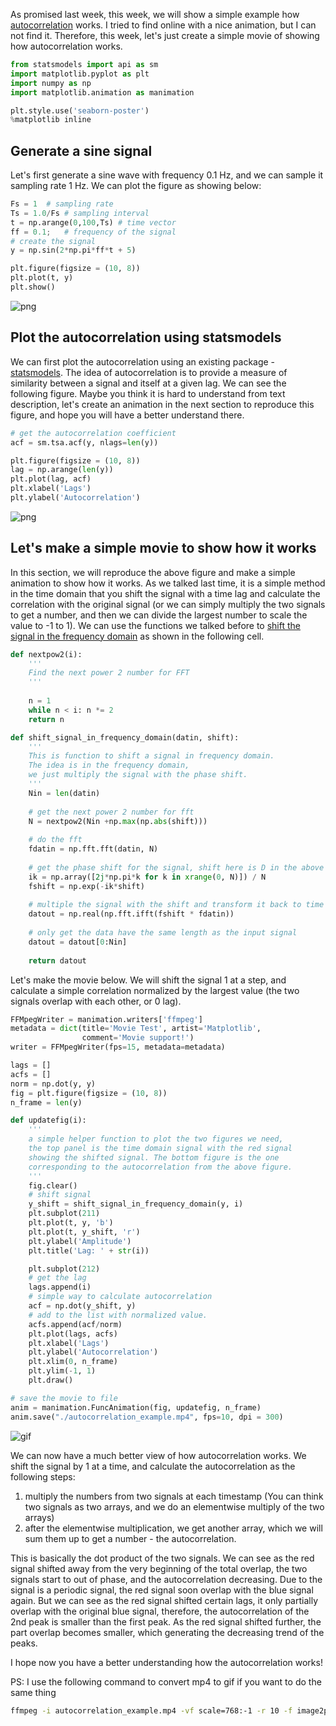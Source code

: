 
As promised last week, this week, we will show a simple example how [autocorrelation](https://en.wikipedia.org/wiki/Autocorrelation) works. I tried to find online with a nice animation, but I can not find it. Therefore, this week, let's just create a simple movie of showing how autocorrelation works. 


```python
from statsmodels import api as sm
import matplotlib.pyplot as plt
import numpy as np
import matplotlib.animation as manimation

plt.style.use('seaborn-poster')
%matplotlib inline
```

## Generate a sine signal

Let's first generate a sine wave with frequency 0.1 Hz, and we can sample it sampling rate 1 Hz. We can plot the figure as showing below:


```python
Fs = 1  # sampling rate
Ts = 1.0/Fs # sampling interval
t = np.arange(0,100,Ts) # time vector
ff = 0.1;   # frequency of the signal
# create the signal
y = np.sin(2*np.pi*ff*t + 5)

plt.figure(figsize = (10, 8))
plt.plot(t, y)
plt.show()
```


![png](https://raw.githubusercontent.com/qingkaikong/blog/master/2017_02_intuitive_autocorrelation/figures/figure1.png)

## Plot the autocorrelation using statsmodels

We can first plot the autocorrelation using an existing package - [statsmodels](http://statsmodels.sourceforge.net/). The idea of autocorrelation is to provide a measure of similarity between a signal and itself at a given lag. We can see the following figure. Maybe you think it is hard to understand from text description, let's create an animation in the next section to reproduce this figure, and hope you will have a better understand there. 


```python
# get the autocorrelation coefficient
acf = sm.tsa.acf(y, nlags=len(y))
```


```python
plt.figure(figsize = (10, 8))
lag = np.arange(len(y))
plt.plot(lag, acf)
plt.xlabel('Lags')
plt.ylabel('Autocorrelation')
```


![png](https://raw.githubusercontent.com/qingkaikong/blog/master/2017_02_intuitive_autocorrelation/figures/figure2.png)


## Let's make a simple movie to show how it works

In this section, we will reproduce the above figure and make a simple animation to show how it works. As we talked last time, it is a simple method in the time domain that you shift the signal with a time lag and calculate the correlation with the original signal (or we can simply multiply the two signals to get a number, and then we can divide the largest number to scale the value to -1 to 1). We can use the functions we talked before to [shift the signal in the frequency domain](http://qingkaikong.blogspot.com/2016/03/shift-signal-in-frequency-domain.html) as shown in the following cell. 


```python
def nextpow2(i):
    '''
    Find the next power 2 number for FFT
    '''
    
    n = 1
    while n < i: n *= 2
    return n

def shift_signal_in_frequency_domain(datin, shift):
    '''
    This is function to shift a signal in frequency domain. 
    The idea is in the frequency domain, 
    we just multiply the signal with the phase shift. 
    '''
    Nin = len(datin) 
    
    # get the next power 2 number for fft
    N = nextpow2(Nin +np.max(np.abs(shift)))
    
    # do the fft
    fdatin = np.fft.fft(datin, N)
    
    # get the phase shift for the signal, shift here is D in the above explaination
    ik = np.array([2j*np.pi*k for k in xrange(0, N)]) / N 
    fshift = np.exp(-ik*shift)
        
    # multiple the signal with the shift and transform it back to time domain
    datout = np.real(np.fft.ifft(fshift * fdatin))
    
    # only get the data have the same length as the input signal
    datout = datout[0:Nin]
    
    return datout
```

Let's make the movie below. We will shift the signal 1 at a step, and calculate a simple correlation normalized by the largest value (the two signals overlap with each other, or 0 lag). 


```python
FFMpegWriter = manimation.writers['ffmpeg']
metadata = dict(title='Movie Test', artist='Matplotlib',
                comment='Movie support!')
writer = FFMpegWriter(fps=15, metadata=metadata)
```


```python
lags = []
acfs = []
norm = np.dot(y, y)
fig = plt.figure(figsize = (10, 8))
n_frame = len(y)

def updatefig(i):
    '''
    a simple helper function to plot the two figures we need, 
    the top panel is the time domain signal with the red signal
    showing the shifted signal. The bottom figure is the one
    corresponding to the autocorrelation from the above figure. 
    '''
    fig.clear()
    # shift signal
    y_shift = shift_signal_in_frequency_domain(y, i)
    plt.subplot(211)
    plt.plot(t, y, 'b')
    plt.plot(t, y_shift, 'r')
    plt.ylabel('Amplitude')
    plt.title('Lag: ' + str(i))

    plt.subplot(212)
    # get the lag
    lags.append(i)
    # simple way to calculate autocorrelation
    acf = np.dot(y_shift, y)
    # add to the list with normalized value. 
    acfs.append(acf/norm)
    plt.plot(lags, acfs)
    plt.xlabel('Lags')
    plt.ylabel('Autocorrelation')
    plt.xlim(0, n_frame)
    plt.ylim(-1, 1)
    plt.draw()

# save the movie to file
anim = manimation.FuncAnimation(fig, updatefig, n_frame)
anim.save("./autocorrelation_example.mp4", fps=10, dpi = 300)
```

![gif](https://raw.githubusercontent.com/qingkaikong/blog/master/2017_02_intuitive_autocorrelation/figures/autocorrelation_example.gif)

We can now have a much better view of how autocorrelation works. We shift the signal by 1 at a time, and calculate the autocorrelation as the following steps: 
1. multiply the numbers from two signals at each timestamp (You can think two signals as two arrays, and we do an elementwise multiply of the two arrays)
2. after the elementwise multiplication, we get another array, which we will sum them up to get a number - the autocorrelation. 

This is basically the dot product of the two signals. We can see as the red signal shifted away from the very beginning of the total overlap, the two signals start to out of phase, and the autocorrelation decreasing. Due to the signal is a periodic signal, the red signal soon overlap with the blue signal again. But we can see as the red signal shifted certain lags, it only partially overlap with the original blue signal, therefore, the autocorrelation of the 2nd peak is smaller than the first peak. As the red signal shifted further, the part overlap becomes smaller, which generating the decreasing trend of the peaks. 

I hope now you have a better understanding how the autocorrelation works!

PS: I use the following command to convert mp4 to gif if you want to do the same thing

```bash
ffmpeg -i autocorrelation_example.mp4 -vf scale=768:-1 -r 10 -f image2pipe -vcodec ppm - | convert -delay 10 -loop 0 - output.gif
```
